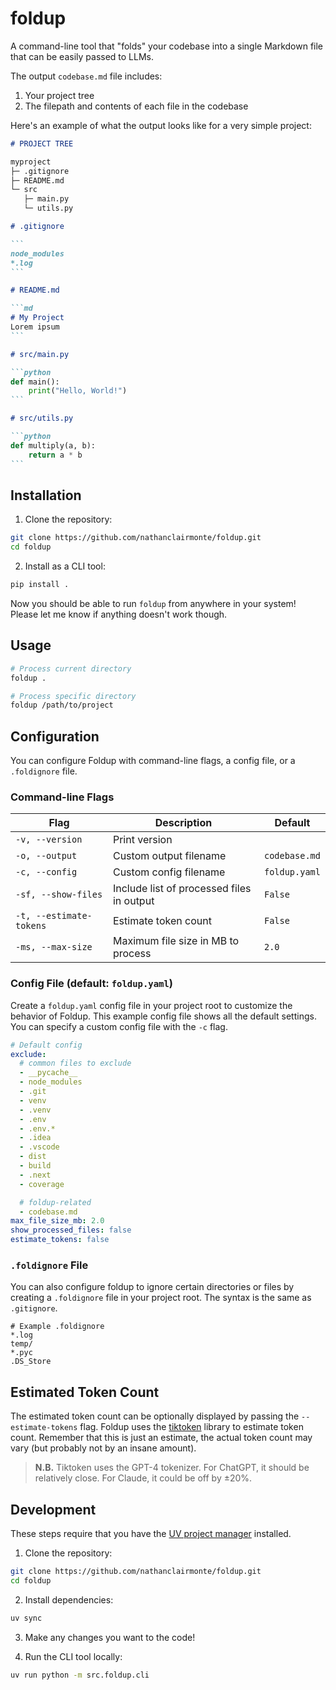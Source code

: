 # foldup

A command-line tool that "folds" your codebase into a single Markdown file that can be easily passed to LLMs.

The output `codebase.md` file includes:
1. Your project tree
2. The filepath and contents of each file in the codebase

Here's an example of what the output looks like for a very simple project:

````markdown
# PROJECT TREE

myproject
├─ .gitignore
├─ README.md
└─ src
   ├─ main.py
   └─ utils.py

# .gitignore

```
node_modules
*.log
```

# README.md

```md
# My Project
Lorem ipsum
```

# src/main.py

```python
def main():
    print("Hello, World!")
```

# src/utils.py

```python
def multiply(a, b):
    return a * b
```
````

## Installation

1. Clone the repository:
```bash
git clone https://github.com/nathanclairmonte/foldup.git
cd foldup
```

2. Install as a CLI tool:
```bash
pip install .
```

Now you should be able to run `foldup` from anywhere in your system! Please let me know if anything doesn't work though.

## Usage

```bash
# Process current directory
foldup .

# Process specific directory
foldup /path/to/project
```

## Configuration

You can configure Foldup with command-line flags, a config file, or a `.foldignore` file.

### Command-line Flags
| Flag | Description | Default |
| --- | --- | --- |
| `-v, --version` | Print version | |
| `-o, --output` | Custom output filename | `codebase.md` |
| `-c, --config` | Custom config filename | `foldup.yaml` |
| `-sf, --show-files` | Include list of processed files in output | `False` |
| `-t, --estimate-tokens` | Estimate token count | `False` |
| `-ms, --max-size` | Maximum file size in MB to process | `2.0` |

### Config File (default: `foldup.yaml`)

Create a `foldup.yaml` config file in your project root to customize the behavior of Foldup. This example config file shows all the default settings. You can specify a custom config file with the `-c` flag.

```yaml
# Default config
exclude:
  # common files to exclude
  - __pycache__
  - node_modules
  - .git
  - venv
  - .venv
  - .env
  - .env.*
  - .idea
  - .vscode
  - dist
  - build
  - .next
  - coverage

  # foldup-related
  - codebase.md
max_file_size_mb: 2.0
show_processed_files: false
estimate_tokens: false
```

### `.foldignore` File

You can also configure foldup to ignore certain directories or files by creating a `.foldignore` file in your project root. The syntax is the same as `.gitignore`.

```
# Example .foldignore
*.log
temp/
*.pyc
.DS_Store
```

## Estimated Token Count

The estimated token count can be optionally displayed by passing the `--estimate-tokens` flag. Foldup uses the [tiktoken](https://github.com/openai/tiktoken) library to estimate token count. Remember that this is just an estimate, the actual token count may vary (but probably not by an insane amount).


> **N.B.** Tiktoken uses the GPT-4 tokenizer. For ChatGPT, it should be relatively close. For Claude, it could be off by ±20%.


## Development

These steps require that you have the [UV project manager](https://docs.astral.sh/uv/getting-started/installation/) installed.

1. Clone the repository:
```bash
git clone https://github.com/nathanclairmonte/foldup.git
cd foldup
```

2. Install dependencies:
```bash
uv sync
```

3. Make any changes you want to the code!

4. Run the CLI tool locally:
```bash
uv run python -m src.foldup.cli
```
